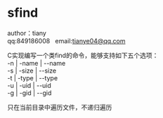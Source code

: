 # sfind  
author：tiany  
qq:849186008  
email:tianye04@qq.com  

C实现编写一个类find的命令，能够支持如下五个选项：  
	-n | -name | --name  
	-s | -size | --size  
	-t | -type | --type  
	-u | -uid  | --uid  
	-g | -gid  | --gid
  
只在当前目录中遍历文件，不递归遍历
